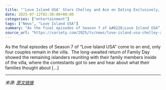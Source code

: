 ```yaml
---
title: "‘Love Island USA’ Stars Chelley and Ace on Dating Exclusively, Meeting Families and Shocking Dinner Elimination: ‘It Was Very Evident That’s What America Wanted’"
date: 2025-07-12T02:30:00+08:00
categories: ["entertainment"]
tags: ["News", "Love Island USA"]
summary: "As the final episodes of Season 7 of &#8220;Love Island USA” come to an end, only four couples remain in the villa.&#160; The long-awaited return of Family Day showed the remaining islanders reuniting"
source_url: "https://variety.com/2025/tv/news/love-island-usa-chelley-ace-elimination-interview-1236453879/"
---
```


As the final episodes of Season 7 of &#8220;Love Island USA” come to an end, only four couples remain in the villa.&#160; The long-awaited return of Family Day showed the remaining islanders reuniting with their family members inside of the villa, where the contestants got to see and hear about what their families thought about [&#8230;]

---

*来源: [原文链接](https://variety.com/2025/tv/news/love-island-usa-chelley-ace-elimination-interview-1236453879/)*
